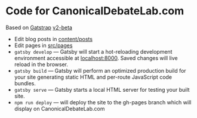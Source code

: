 # Code for CanonicalDebateLab.com

Based on [Gatstrap](https://github.com/jaxx2104/gatsby-starter-bootstrap) [v2-beta](https://github.com/jaxx2104/gatsby-starter-bootstrap/commit/1bee476bbdacf0630489b40c0b0692ad9c621a5f)

- Edit blog posts in [content/posts](https://github.com/canonical-debate-lab/website/tree/master/content/posts)
- Edit pages in [src/pages](https://github.com/canonical-debate-lab/website/tree/master/src/pages)
- `gatsby develop` — Gatsby will start a hot-reloading development environment accessible at [localhost:8000](http://localhost:8000). Saved changes will live reload in the browser.
- `gatsby build` — Gatsby will perform an optimized production build for your site generating static HTML and per-route JavaScript code bundles.
- `gatsby serve` — Gatsby starts a local HTML server for testing your built site.
- `npm run deploy` — will deploy the site to the gh-pages branch which will display on CanonicalDebateLab.com
